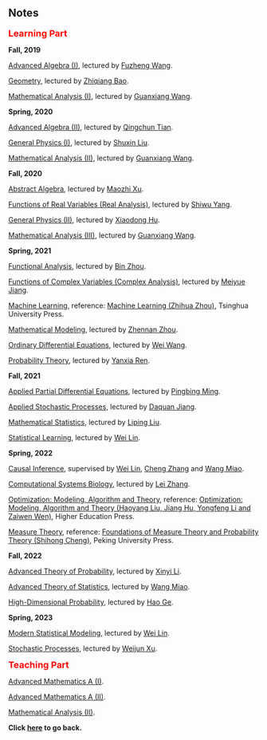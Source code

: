 ## Notes

**<font color=red size=4>Learning Part</font>**

**Fall, 2019**

[Advanced Algebra (I)](https://wqgcx.github.io/courses/algebra1.pdf), lectured by [Fuzheng Wang](https://www.math.pku.edu.cn/jsdw/js_20180628175159671361/w_20180628175159671361/69968.htm).

[Geometry](https://wqgcx.github.io/courses/geometry.pdf), lectured by [Zhiqiang Bao](https://www.math.pku.edu.cn/jsdw/js_20180628175159671361/b_20180628175159671361/69877.htm).

[Mathematical Analysis (I)](https://wqgcx.github.io/courses/analysis1.pdf), lectured by [Guanxiang Wang](https://www.math.pku.edu.cn/jsdw/js_20180628175159671361/w_20180628175159671361/69969.htm).

**Spring, 2020**

[Advanced Algebra (II)](https://wqgcx.github.io/courses/algebra2.pdf), lectured by [Qingchun Tian](https://www.math.pku.edu.cn/jsdw/js_20180628175159671361/t_20180628175159671361/69962.htm).

[General Physics (I)](https://wqgcx.github.io/courses/General_Physics_1.pdf), lectured by [Shuxin Liu](https://faculty.pku.edu.cn/liushuxin/zh_CN/index.htm).

[Mathematical Analysis (II)](https://wqgcx.github.io/courses/analysis2.pdf), lectured by [Guanxiang Wang](https://www.math.pku.edu.cn/jsdw/js_20180628175159671361/w_20180628175159671361/69969.htm).

**Fall, 2020**

[Abstract Algebra](https://wqgcx.github.io/courses/Abstract_Algebra.pdf), lectured by [Maozhi Xu](https://www.math.pku.edu.cn/jsdw/js_20180628175159671361/x_20180628175159671361/69981.htm).

[Functions of Real Variables (Real Analysis)](https://wqgcx.github.io/courses/Functions_of_Real_Variables.pdf), lectured by [Shiwu Yang](https://bicmr.pku.edu.cn/~shiwuyang/).

[General Physics (II)](https://wqgcx.github.io/courses/General_Physics_2.pdf), lectured by [Xiaodong Hu](http://faculty.pku.edu.cn/~raquma/zh_CN/index.htm).

[Mathematical Analysis (III)](https://wqgcx.github.io/courses/analysis3.pdf), lectured by [Guanxiang Wang](https://www.math.pku.edu.cn/jsdw/js_20180628175159671361/w_20180628175159671361/69969.htm).

**Spring, 2021**

[Functional Analysis](https://wqgcx.github.io/courses/Functional_Analysis.pdf), lectured by [Bin Zhou](https://www.math.pku.edu.cn/teachers/bzhou/index.htm).

[Functions of Complex Variables (Complex Analysis)](https://wqgcx.github.io/courses/complex_analysis.pdf), lectured by [Meiyue Jiang](https://www.math.pku.edu.cn/jsdw/js_20180628175159671361/j_20180628175159671361/69929.htm).

[Machine Learning](https://wqgcx.github.io/courses/ml.pdf), reference: [Machine Learning (Zhihua Zhou)](https://baike.baidu.com/item/%E6%9C%BA%E5%99%A8%E5%AD%A6%E4%B9%A0/23613024?fr=aladdin), Tsinghua University Press.

[Mathematical Modeling](https://wqgcx.github.io/courses/mathematical_modelling.pdf), lectured by [Zhennan Zhou](https://bicmr.pku.edu.cn/~zhennan/).

[Ordinary Differential Equations](https://wqgcx.github.io/courses/ode.pdf), lectured by [Wei Wang](https://www.math.pku.edu.cn/jsdw/js_20180628175159671361/w_20180628175159671361/69973.htm).

[Probability Theory](https://wqgcx.github.io/courses/probability_theory.pdf), lectured by [Yanxia Ren](https://www.math.pku.edu.cn/teachers/renyx/index.htm).

**Fall, 2021**

[Applied Partial Differential Equations](https://wqgcx.github.io/courses/apde.pdf), lectured by [Pingbing Ming](http://sourcedb.amss.cas.cn/zw/zjrck/jcqn/201511/t20151110_4456639.html).

[Applied Stochastic Processes](https://wqgcx.github.io/courses/Applied_Stochastic_Processes.pdf), lectured by [Daquan Jiang](https://www.math.pku.edu.cn/jsdw/js_20180628175159671361/j_20180628175159671361/69928.htm).

[Mathematical Statistics](https://wqgcx.github.io/courses/mathematical_statistics.pdf), lectured by [Liping Liu](https://www.math.pku.edu.cn/jsdw/js_20180628175159671361/l_20180628175159671361/69938.htm).

[Statistical Learning](https://wqgcx.github.io/courses/statistical_learning.pdf), lectured by [Wei Lin](https://www.math.pku.edu.cn/teachers/linw/).

**Spring, 2022**

[Causal Inference](https://wqgcx.github.io/courses/causal_inference.pdf), supervised by [Wei Lin](https://www.math.pku.edu.cn/teachers/linw/), [Cheng Zhang](https://zcrabbit.github.io/) and [Wang Miao](https://www.math.pku.edu.cn/teachers/mwfy/).

[Computational Systems Biology](https://wqgcx.github.io/courses/CSB.pdf), lectured by [Lei Zhang](https://bicmr.pku.edu.cn/~zhanglei/).

[Optimization: Modeling, Algorithm and Theory](https://wqgcx.github.io/courses/optimization.pdf), reference: [Optimization: Modeling, Algorithm and Theory (Haoyang Liu, Jiang Hu, Yongfeng Li and Zaiwen Wen)](https://bicmr.pku.edu.cn/~wenzw/optbook/opt1.pdf), Higher Education Press.

[Measure Theory](https://wqgcx.github.io/courses/measure_theory.pdf), reference: [Foundations of Measure Theory and Probability Theory (Shihong Cheng)](https://baike.baidu.com/item/%E6%B5%8B%E5%BA%A6%E8%AE%BA%E4%B8%8E%E6%A6%82%E7%8E%87%E8%AE%BA%E5%9F%BA%E7%A1%80/3785139?fr=aladdin), Peking University Press.

**Fall, 2022**

[Advanced Theory of Probability](https://wqgcx.github.io/courses/advprob.pdf), lectured by [Xinyi Li](https://bicmr.pku.edu.cn/~xinyili/).

[Advanced Theory of Statistics](https://wqgcx.github.io/courses/advstats.pdf), lectured by [Wang Miao](https://www.math.pku.edu.cn/teachers/mwfy/).

[High-Dimensional Probability](https://wqgcx.github.io/courses/hdp.pdf), lectured by [Hao Ge](http://faculty.bicmr.pku.edu.cn/~gehao/).

**Spring, 2023**

[Modern Statistical Modeling](https://wqgcx.github.io/courses/MSM.pdf), lectured by [Wei Lin](https://www.math.pku.edu.cn/teachers/linw/).

[Stochastic Processes](https://wqgcx.github.io/courses/Stochastic_Processes.pdf), lectured by [Weijun Xu](https://bicmr.pku.edu.cn/cn/content/lists/11_catid74_zmx.html).

**<font color=red size=4>Teaching Part</font>**

[Advanced Mathematics A (I)](https://wqgcx.github.io/courses/advmathA1.pdf).

[Advanced Mathematics A (II)](https://wqgcx.github.io/courses/advmathA2.pdf).

[Mathematical Analysis (II)](https://wqgcx.github.io/courses/calculus2.pdf).

**Click [here](https://wqgcx.github.io/) to go back.**
